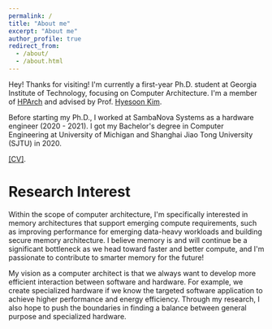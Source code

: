 ```yaml
---
permalink: /
title: "About me"
excerpt: "About me"
author_profile: true
redirect_from: 
  - /about/
  - /about.html
---
```


Hey! Thanks for visiting! I'm currently a first-year Ph.D. student at Georgia Institute of Technology, focusing on Computer Architecture. I'm a member of [HPArch](http://hparch.gatech.edu/index.html) and advised by Prof. [Hyesoon Kim](https://www.cc.gatech.edu/~hyesoon/). 

Before starting my Ph.D., I worked at SambaNova Systems as a hardware engineer (2020 - 2021). I got my Bachelor's degree in Computer Engineering at University of Michigan and Shanghai Jiao Tong University (SJTU) in 2020.

[[CV]](http://liu-xueyang.github.io/files/Xueyang-Liu-CV.pdf).

Research Interest
======
Within the scope of computer architecture, I'm specifically interested in memory architectures that support emerging compute requirements, such as improving performance for emerging data-heavy workloads and building secure memory architecture. I believe memory is and will continue be a significant bottleneck as we head toward faster and better compute, and I'm passionate to contribute to smarter memory for the future! 

My vision as a computer architect is that we always want to develop more efficient interaction between software and hardware. For example, we create specialized hardware if we know the targeted software application to achieve higher performance and energy efficiency. Through my research, I also hope to push the boundaries in finding a balance between general purpose and specialized hardware. 
